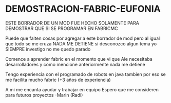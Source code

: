 # DEMOSTRACION-FABRIC-EUFONIA

ESTE BORRADOR DE UN MOD FUE HECHO SOLAMENTE  PARA  DEMOSTRAR QUE SI SE PROGRAMAR EN FABRICMC

Puede que falten cosas por agregar a este borrador de mod pero al igual que todo se me cruza NADA ME DETIENE si desconozco algun tema yo SIEMPRE investigo no me quedo parado

Comence a aprender fabric en el momento que vi que Ale necesitaba desarrolladores y como mencione anteriormente nada me detiene

Tengo experiencia con el programado de robots en java tambien por eso se me facilita mucho fabric (+3 años de experiencia)

A mi me encanta ayudar y trabajar en equipo
Espero que me consideren para futuros proyectos -Marin (Radi)
